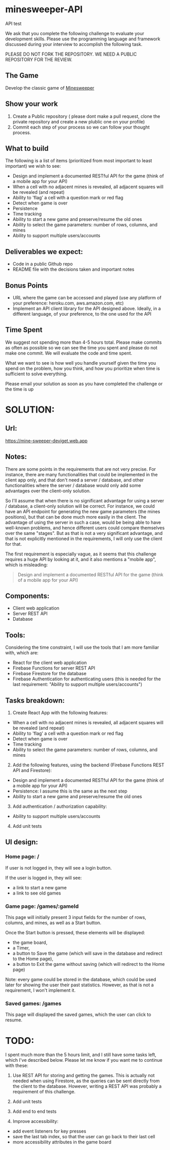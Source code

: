# minesweeper-API
API test

We ask that you complete the following challenge to evaluate your development skills. Please use the programming language and framework discussed during your interview to accomplish the following task.

PLEASE DO NOT FORK THE REPOSITORY. WE NEED A PUBLIC REPOSITORY FOR THE REVIEW. 

## The Game
Develop the classic game of [Minesweeper](https://en.wikipedia.org/wiki/Minesweeper_(video_game))

## Show your work

1.  Create a Public repository ( please dont make a pull request, clone the private repository and create a new plublic one on your profile)
2.  Commit each step of your process so we can follow your thought process.

## What to build
The following is a list of items (prioritized from most important to least important) we wish to see:
* Design and implement a documented RESTful API for the game (think of a mobile app for your API)
* When a cell with no adjacent mines is revealed, all adjacent squares will be revealed (and repeat)
* Ability to 'flag' a cell with a question mark or red flag
* Detect when game is over
* Persistence
* Time tracking
* Ability to start a new game and preserve/resume the old ones
* Ability to select the game parameters: number of rows, columns, and mines
* Ability to support multiple users/accounts
 
## Deliverables we expect:
* Code in a public Github repo
* README file with the decisions taken and important notes

## Bonus Points
* URL where the game can be accessed and played (use any platform of your preference: heroku.com, aws.amazon.com, etc)
* Implement an API client library for the API designed above. Ideally, in a different language, of your preference, to the one used for the API

## Time Spent
We suggest not spending more than 4-5 hours total.  Please make commits as often as possible so we can see the time you spent and please do not make one commit.  We will evaluate the code and time spent.
 
What we want to see is how well you handle yourself given the time you spend on the problem, how you think, and how you prioritize when time is sufficient to solve everything.

Please email your solution as soon as you have completed the challenge or the time is up



# SOLUTION:

## Url:

https://mine-sweeper-deviget.web.app

## Notes:

There are some points in the requirements that are not very precise. For instance, there are many functionalities that could be implemented in the client app only, and that don't need a server / database, and other functionalities where the server / database would only add some advantages over the client-only solution.

So I'll assume that when there is no significant advantage for using a server / database, a client-only solution will be correct. For instance, we could have an API endpoint for generating the new game parameters (the mines positions), but that can be done much more easily in the client. The advantage of using the server in such a case, would be being able to have well-known problems, and hence different users could compare themselves over the same "stages". But as that is not a very significant advantage, and that is not explicitly mentioned in the requirements, I will only use the client for that.

The first requirement is especially vague, as it seems that this challenge requires a huge API by looking at it, and it also mentions a "mobile app", which is misleading:
> Design and implement a documented RESTful API for the game (think of a mobile app for your API)


## Components:

- Client web application
- Server REST API
- Database

## Tools:

Considering the time constraint, I will use the tools that I am more familiar with, which are:

- React for the client web application
- Firebase Functions for server REST API
- Firebase Firestore for the database
- Firebase Authentication for authenticating users (this is needed for the last requirement: "Ability to support multiple users/accounts")

## Tasks breakdown:

1. Create React App with the following features:
* When a cell with no adjacent mines is revealed, all adjacent squares will be revealed (and repeat)
* Ability to 'flag' a cell with a question mark or red flag
* Detect when game is over
* Time tracking
* Ability to select the game parameters: number of rows, columns, and mines

2. Add the following features, using the backend (Firebase Functions REST API and Firestore):
* Design and implement a documented RESTful API for the game (think of a mobile app for your API)
* Persistence: I assume this is the same as the next step
* Ability to start a new game and preserve/resume the old ones

3. Add authentication / authorization capability:
* Ability to support multiple users/accounts

4. Add unit tests

## UI design:

### Home page: /

If user is not logged in, they will see a login button.

If the user is logged in, they will see:
- a link to start a new game
- a link to see old games

### Game page: /games/:gameId

This page will initially present 3 input fields for the number of rows, columns, and mines, as well as a Start button.

Once the Start button is pressed, these elements will be displayed:
- the game board,
- a Timer,
- a button to Save the game (which will save in the database and redirect to the Home page),
- a button to Exit the game without saving (which will redirect to the Home page)

Note: every game could be stored in the database, which could be used later for showing the user their past statistics. However, as that is not a requirement, I won't implement it.

### Saved games: /games

This page will displayed the saved games, which the user can click to resume.


# TODO:

I spent much more than the 5 hours limit, and I still have some tasks left, which I've described below. Please let me know if you want me to continue with these:

1. Use REST API for storing and getting the games. This is actually not needed when using Firestore, as the queries can be sent directly from the client to the database. However, writing a REST API was probably a requirement of this challenge.

2. Add unit tests

3. Add end to end tests

4. Improve accessibility:

- add event listeners for key presses
- save the last tab index, so that the user can go back to their last cell
- more accessibility attributes in the game board